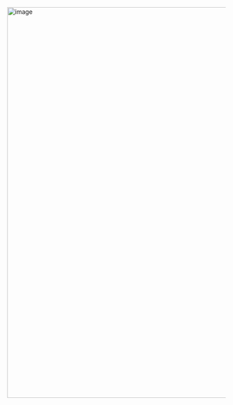 <img width="1440" height="900" alt="image" src="https://github.com/user-attachments/assets/3d4f38c1-d8a9-4b23-9cec-4a7b32cba06f" />

